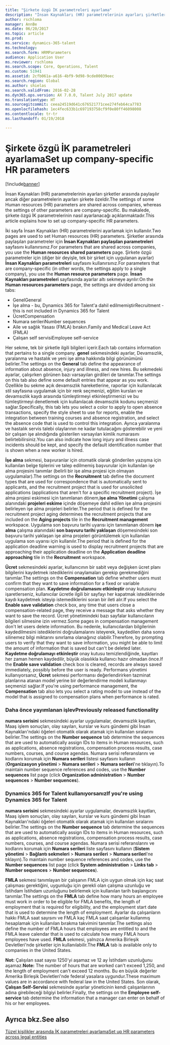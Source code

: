 ```yaml
---
title: "Şirkete özgü İK parametreleri ayarlama"
description: "İnsan Kaynakları (HR) parametrelerinin ayarları şirketler arasında paylaşılır ancak diğer parametrelerin ayarları şirkete özeldir. Bu makalede, şirkete özgü İK parametrelerinin nasıl ayarlanacağı açıklanmaktadır."
author: rschloma
manager: AnnBe
ms.date: 06/20/2017
ms.topic: article
ms.prod: 
ms.service: dynamics-365-talent
ms.technology: 
ms.search.form: HRMParameters
audience: Application User
ms.reviewer: rschloma
ms.search.scope: Core, Operations, Talent
ms.custom: 51941
ms.assetid: 2cfb061a-a616-4bf9-9d98-9cde00039eec
ms.search.region: Global
ms.author: shielas
ms.search.validFrom: 2016-02-28
ms.dyn365.ops.version: AX 7.0.0, Talent July 2017 update
ms.translationtype: HT
ms.sourcegitcommit: ceea24519d641c676521771cee274feb64ca7783
ms.openlocfilehash: 1ec4fec633b1c697193758cf9f0e80ff46098008
ms.contentlocale: tr-tr
ms.lasthandoff: 01/19/2018

---
```


# <a name="set-up-company-specific-hr-parameters"></a><span data-ttu-id="84105-104">Şirkete özgü İK parametreleri ayarlama</span><span class="sxs-lookup"><span data-stu-id="84105-104">Set up company-specific HR parameters</span></span>

[!include[banner](includes/banner.md)]


<span data-ttu-id="84105-105">İnsan Kaynakları (HR) parametrelerinin ayarları şirketler arasında paylaşılır ancak diğer parametrelerin ayarları şirkete özeldir.</span><span class="sxs-lookup"><span data-stu-id="84105-105">The settings of some Human resources (HR) parameters are shared across companies, whereas the settings of other parameters are company-specific.</span></span> <span data-ttu-id="84105-106">Bu makalede, şirkete özgü İK parametrelerinin nasıl ayarlanacağı açıklanmaktadır.</span><span class="sxs-lookup"><span data-stu-id="84105-106">This article explains how to set up company-specific HR parameters.</span></span>

<span data-ttu-id="84105-107">İki sayfa İnsan Kaynakları (HR) parametrelerini ayarlamak için kullanılır.</span><span class="sxs-lookup"><span data-stu-id="84105-107">Two pages are used to set Human resources (HR) parameters.</span></span> <span data-ttu-id="84105-108">Şirketler arasında paylaşılan parametreler için **İnsan Kaynakları paylaşılan parametreleri** sayfasını kullanırsınız.</span><span class="sxs-lookup"><span data-stu-id="84105-108">For parameters that are shared across companies, you use the **Human resources shared parameters** page.</span></span> <span data-ttu-id="84105-109">Şirkete özgü parametreler için (diğer bir deyişle, tek bir şirket için uygulanan ayarlar) **İnsan Kaynakları parametreleri** sayfasını kullanırsınız.</span><span class="sxs-lookup"><span data-stu-id="84105-109">For parameters that are company-specific (in other words, the settings apply to a single company), you use the **Human resource parameters** page.</span></span> <span data-ttu-id="84105-110">**İnsan Kaynakları parametreleri** sayfasında ayarlar altı sekmeye ayrılır:</span><span class="sxs-lookup"><span data-stu-id="84105-110">On the **Human resources parameters** page, the settings are divided among six tabs:</span></span>

-   <span data-ttu-id="84105-111">Genel</span><span class="sxs-lookup"><span data-stu-id="84105-111">General</span></span>
-   <span data-ttu-id="84105-112">İşe alma - bu, Dynamics 365 for Talent'a dahil edilmemiştir</span><span class="sxs-lookup"><span data-stu-id="84105-112">Recruitment - this is not included in Dynamics 365 for Talent</span></span>
-   <span data-ttu-id="84105-113">Ücret</span><span class="sxs-lookup"><span data-stu-id="84105-113">Compensation</span></span>
-   <span data-ttu-id="84105-114">Numara serileri</span><span class="sxs-lookup"><span data-stu-id="84105-114">Number sequences</span></span>
-   <span data-ttu-id="84105-115">Aile ve sağlık Yasası (FMLA) bırakın.</span><span class="sxs-lookup"><span data-stu-id="84105-115">Family and Medical Leave Act (FMLA)</span></span>
-   <span data-ttu-id="84105-116">Çalışan self servisi</span><span class="sxs-lookup"><span data-stu-id="84105-116">Employee self-service</span></span>

<span data-ttu-id="84105-117">Her sekme, tek bir şirketle ilgili bilgileri içerir.</span><span class="sxs-lookup"><span data-stu-id="84105-117">Each tab contains information that pertains to a single company.</span></span> <span data-ttu-id="84105-118">**genel** sekmesindeki ayarlar, Devamsızlık, yaralanma ve hastalık ve yeni işe alma hakkında bilgi görünümünü belirler.</span><span class="sxs-lookup"><span data-stu-id="84105-118">The settings on the **General** tab define the appearance of information about absence, injury and illness, and new hires.</span></span> <span data-ttu-id="84105-119">Bu sekmedeki ayarlar, çalışırken görünen bazı varsayılan girdileri de tanımlar.</span><span class="sxs-lookup"><span data-stu-id="84105-119">The settings on this tab also define some default entries that appear as you work.</span></span> <span data-ttu-id="84105-120">Özellikle bu sekme açık devamsızlık hareketlerine, raporlar için kullanılacak stil sayfasına uygulamak için bir renk seçmenizi, eğitim kursları ve devamsızlık kaydı arasında tümleştirmeyi etkinleştirmenizi ve bu tümleştirmeyi denetlemek için kullanılacak devamsızlık kodunu seçmenizi sağlar.</span><span class="sxs-lookup"><span data-stu-id="84105-120">Specifically, this tab lets you select a color to apply to open absence transactions, specify the style sheet to use for reports, enable the integration between training courses and absence registration, and select the absence code that is used to control this integration.</span></span> <span data-ttu-id="84105-121">Ayrıca yaralanma ve hastalık servis talebi olaylarının ne kadar tutulacağını gösterebilir ve yeni bir çalışan işe alındığında gösterilen varsayılan kimlik numarasını belirtebilirsiniz.</span><span class="sxs-lookup"><span data-stu-id="84105-121">You can also indicate how long injury and illness case incidents should be kept, and specify the default identification number that is shown when a new worker is hired.</span></span> 

<span data-ttu-id="84105-122">**İşe alma** sekmesi, başvuranlar için otomatik olarak gönderilen yazışma için kullanılan belge tiplerini ve talep edilmemiş başvurular için kullanılan işe alma projesini tanımlar (belirli bir işe alma projesi için olmayan uygulamalar).</span><span class="sxs-lookup"><span data-stu-id="84105-122">The settings on the **Recruitment** tab define the document types that are used for correspondence that is automatically sent to applicants, and the recruitment project that is used for unsolicited applications (applications that aren't for a specific recruitment project).</span></span> <span data-ttu-id="84105-123">İşe alma projesi eskimesi için tanımlanan dönem,**işe alma Yönetimi** çalışma alanındaki **projeleri eskime** içinde döşemeye dahil edilen işe alma projesini belirleyen işe alma projeleri belirler.</span><span class="sxs-lookup"><span data-stu-id="84105-123">The period that is defined for the recruitment project aging determines the recruitment projects that are included on the **Aging projects** tile in the **Recruitment management** workspace.</span></span> <span data-ttu-id="84105-124">Uygulama son başvuru tarihi uyarısı için tanımlanan dönem **işe alma** çalışma alanındaki **son başvuru tarihi yaklaşan** döşemesindeki son başvuru tarihi yaklaşan işe alma projeleri görüntülemek için kullanılan uygulama son uyarısı için kullanılır.</span><span class="sxs-lookup"><span data-stu-id="84105-124">The period that is defined for the application deadline warning is used to display recruitment projects that are approaching their application deadline on the **Application deadline approaching** tile in the **Recruitment** workspace.</span></span> 

<span data-ttu-id="84105-125">**Ücret** sekmesindeki ayarlar, kullanıcının bir sabit veya değişken ücret planı bilgilerini kaydetmek istediklerini onaylamaları gerekip gerekmediğini tanımlar.</span><span class="sxs-lookup"><span data-stu-id="84105-125">The settings on the **Compensation** tab define whether users must confirm that they want to save information for a fixed or variable compensation plan.</span></span> <span data-ttu-id="84105-126">**Kaydetme doğrulamasını etkinleştir** onay kutusunu işaretlerseniz, kullanıcılar ücretle ilgili bir sayfayı her kapatmak istediklerinde kaydı kaydetmek isteyip istemediklerini soran bir ileti alır.</span><span class="sxs-lookup"><span data-stu-id="84105-126">If you select the **Enable save validation** check box, any time that users close a compensation-related page, they receive a message that asks whether they want to save the record.</span></span> <span data-ttu-id="84105-127">Ücret yönetimindeki bazı sayfalar kullanıcıların bilgileri silmesine izin vermez.</span><span class="sxs-lookup"><span data-stu-id="84105-127">Some pages in compensation management don't let users delete information.</span></span> <span data-ttu-id="84105-128">Bu nedenle, kullanıcılardan bilgilerinin kaydedilmesini istediklerini doğrulamalarını isteyerek, kaydedilen daha sonra silinemez bilgi miktarını sınırlama olanağınız olabilir.</span><span class="sxs-lookup"><span data-stu-id="84105-128">Therefore, by prompting users to verify that they want to save information, you might be able to limit the amount of information that is saved but can't be deleted later.</span></span> <span data-ttu-id="84105-129">**Kaydetme doğrulamayı etkinleştir** onay kutusu temizlendiğinde, kayıtları her zaman hemen kaydedilir, büyük olasılıkla kullanıcı hazır olmadan önce.</span><span class="sxs-lookup"><span data-stu-id="84105-129">If the **Enable save validation** check box is cleared, records are always saved immediately, possibly before the user is ready.</span></span> <span data-ttu-id="84105-130">Performans yönetimi kullanıyorsanız, **Ücret** sekmesi performansı değerlendirirken tazminat planlarına atanan model yerine bir değerlendirme modeli kullanmayı seçmenizi sağlar.</span><span class="sxs-lookup"><span data-stu-id="84105-130">If you're using performance management, the **Compensation** tab also lets you select a rating model to use instead of the model that is assigned to compensation plans when performance is rated.</span></span> 

### <a name="previously-released-functionality"></a><span data-ttu-id="84105-131">Daha önce yayımlanan işlev</span><span class="sxs-lookup"><span data-stu-id="84105-131">Previously released functionality</span></span>
<span data-ttu-id="84105-132">**numara serisini** sekmesindeki ayarlar uygulamalar, devamsızlık kayıtları, Maaş işlem sonuçları, olay sayıları, kurslar ve kurs gündemi gibi İnsan Kaynakları'ndaki öğeleri otomatik olarak atamak için kullanılan sıralarını belirler.</span><span class="sxs-lookup"><span data-stu-id="84105-132">The settings on the **Number sequence** tab determine the sequences that are used to automatically assign IDs to items in Human resources, such as applications, absence registrations, compensation process results, case numbers, courses, and course agendas.</span></span> <span data-ttu-id="84105-133">Numara serisi referanslarını ve kodlarını korumak için **Numara serileri** listesi sayfasını kullanın (**Organizasyon yönetimi** &gt; **Numara serileri** &gt; **Numara serileri**'ne tıklayın).</span><span class="sxs-lookup"><span data-stu-id="84105-133">To maintain number sequence references and codes, use the **Number sequences** list page (click **Organization administration** &gt; **Number sequences** &gt; **Number sequences**).</span></span>

### <a name="if-youre-using-dynamics-365-for-talent"></a><span data-ttu-id="84105-134">Dynamics 365 for Talent kullanıyorsanız</span><span class="sxs-lookup"><span data-stu-id="84105-134">If you're using Dynamics 365 for Talent</span></span>
<span data-ttu-id="84105-135">**numara serisini** sekmesindeki ayarlar uygulamalar, devamsızlık kayıtları, Maaş işlem sonuçları, olay sayıları, kurslar ve kurs gündemi gibi İnsan Kaynakları'ndaki öğeleri otomatik olarak atamak için kullanılan sıralarını belirler.</span><span class="sxs-lookup"><span data-stu-id="84105-135">The settings on the **Number sequence** tab determine the sequences that are used to automatically assign IDs to items in Human resources, such as applications, absence registrations, compensation process results, case numbers, courses, and course agendas.</span></span> <span data-ttu-id="84105-136">Numara serisi referanslarını ve kodlarını korumak için **Numara serileri** liste sayfasını kullanın (**Sistem yönetimi** &gt; **Bağlantı sekmeleri** &gt; **Numara serileri** &gt; **Numara serileri**'ne tıklayın).</span><span class="sxs-lookup"><span data-stu-id="84105-136">To maintain number sequence references and codes, use the **Number sequences** list page (click **System administration** &gt; **Links tab** &gt; **Number sequences** &gt; **Number sequences**).</span></span> 

<span data-ttu-id="84105-137">**FMLA** sekmesi tanımlayan bir çalışanın FMLA için uygun olmak için kaç saat çalışması gerektiğini, uygunluğu için gerekli olan çalışma uzunluğu ve İstihdam İstihdam uzunluğunu belirlemek için kullanılan tarih başlangıcını tanımlar.</span><span class="sxs-lookup"><span data-stu-id="84105-137">The settings on the **FMLA** tab define how many hours an employee must work in order to be eligible for FMLA benefits, the length of employment that is required for eligibility, and the employment start date that is used to determine the length of employment.</span></span> <span data-ttu-id="84105-138">Ayarlar da çalışanların hakkı FMLA saat sayısını ve FMLA kaç FMLA saat çalışanlar kullanmış hesaplamak için kullanılan bırakma takvimini tanımlar.</span><span class="sxs-lookup"><span data-stu-id="84105-138">The settings also define the number of FMLA hours that employees are entitled to and the FMLA leave calendar that is used to calculate how many FMLA hours employees have used.</span></span> <span data-ttu-id="84105-139">**FMLA** sekmesi, yalnızca Amerika Birleşik Devletleri'nde şirketler için kullanılabilir.</span><span class="sxs-lookup"><span data-stu-id="84105-139">The **FMLA** tab is available only to companies in the United States.</span></span> 

<span data-ttu-id="84105-140">**Not:** Çalışılan saat sayısı 1250'yi aşamaz ve 12 ay İstihdam uzunluğunu aşamaz.</span><span class="sxs-lookup"><span data-stu-id="84105-140">**Note:** The number of hours that are worked can't exceed 1,250, and the length of employment can't exceed 12 months.</span></span> <span data-ttu-id="84105-141">Bu en büyük değerler Amerika Birleşik Devletleri'nde federal yasalara uygundur.</span><span class="sxs-lookup"><span data-stu-id="84105-141">These maximum values are in accordance with federal law in the United States.</span></span> <span data-ttu-id="84105-142">Son olarak, **Çalışan Self-Servisi** sekmesinde ayarlar yöneticinin kendi çalışanlarının adına girebileceği bilgiyi belirler.</span><span class="sxs-lookup"><span data-stu-id="84105-142">Finally, the settings on the **Employee self-service** tab determine the information that a manager can enter on behalf of his or her employees.</span></span>

<a name="see-also"></a><span data-ttu-id="84105-143">Ayrıca bkz.</span><span class="sxs-lookup"><span data-stu-id="84105-143">See also</span></span>
--------

[<span data-ttu-id="84105-144">Tüzel kişilikler arasında İK parametreleri ayarlama</span><span class="sxs-lookup"><span data-stu-id="84105-144">Set up HR parameters across legal entities</span></span>](set-up-hr-parameters-across-legal-entities.md)




